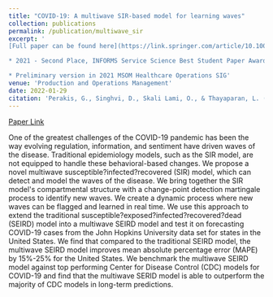 ```yaml
---
title: "COVID-19: A multiwave SIR-based model for learning waves"
collection: publications
permalink: /publication/multiwave_sir
excerpt: '
[Full paper can be found here](https://link.springer.com/article/10.1007/s10107-022-01874-9)

* 2021 - Second Place, INFORMS Service Science Best Student Paper Award (INFORMS Annual Meeting)

* Preliminary version in 2021 MSOM Healthcare Operations SIG'
venue: 'Production and Operations Management'
date: 2022-01-29
citation: 'Perakis, G., Singhvi, D., Skali Lami, O., & Thayaparan, L. (2022). COVID-19: A multiwave SIR-based model for learning waves. Production and Operations Management.'
---
```

[Paper Link](https://link.springer.com/article/10.1007/s10107-022-01874-9)

One of the greatest challenges of the COVID-19 pandemic has been the way evolving regulation, information, and sentiment have driven waves of the disease. Traditional epidemiology models, such as the SIR model, are not equipped to handle these behavioral-based changes. We propose a novel multiwave susceptible?infected?recovered (SIR) model, which can detect and model the waves of the disease. We bring together the SIR model's compartmental structure with a change-point detection martingale process to identify new waves. We create a dynamic process where new waves can be flagged and learned in real time. We use this approach to extend the traditional susceptible?exposed?infected?recovered?dead (SEIRD) model into a multiwave SEIRD model and test it on forecasting COVID-19 cases from the John Hopkins University data set for states in the United States. We find that compared to the traditional SEIRD model, the multiwave SEIRD model improves mean absolute percentage error (MAPE) by 15$\%$-25$\%$ for the United States. We benchmark the multiwave SEIRD model against top performing Center for Disease Control (CDC) models for COVID-19 and find that the multiwave SERID model is able to outperform the majority of CDC models in long-term predictions.